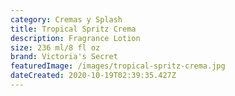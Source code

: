 ```yaml
---
category: Cremas y Splash
title: Tropical Spritz Crema
description: Fragrance Lotion
size: 236 ml/8 fl oz
brand: Victoria's Secret
featuredImage: /images/tropical-spritz-crema.jpg
dateCreated: 2020-10-19T02:39:35.427Z
---
```

